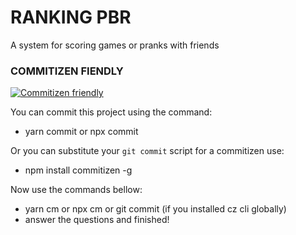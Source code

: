 # RANKING PBR

A system for scoring games or pranks with friends

### COMMITIZEN FIENDLY

[![Commitizen friendly](https://img.shields.io/badge/commitizen-friendly-brightgreen.svg)](http://commitizen.github.io/cz-cli/)

You can commit this project using the command:
- yarn commit or npx commit

Or you can substitute your `git commit` script for a commitizen use:
- npm install commitizen -g

Now use the commands bellow:
- yarn cm or npx cm or git commit (if you installed cz cli globally)
- answer the questions and finished!
